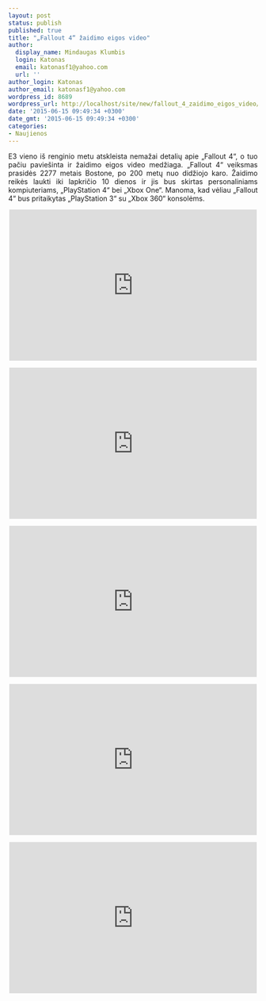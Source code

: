 ```yaml
---
layout: post
status: publish
published: true
title: "„Fallout 4“ žaidimo eigos video"
author:
  display_name: Mindaugas Klumbis
  login: Katonas
  email: katonasf1@yahoo.com
  url: ''
author_login: Katonas
author_email: katonasf1@yahoo.com
wordpress_id: 8689
wordpress_url: http://localhost/site/new/fallout_4_zaidimo_eigos_video/
date: '2015-06-15 09:49:34 +0300'
date_gmt: '2015-06-15 09:49:34 +0300'
categories:
- Naujienos
---
```

<p style="text-align: justify;">
	E3 vieno i&scaron; renginio metu atskleista nemažai detalių apie &bdquo;Fallout 4&ldquo;, o tuo pačiu pavie&scaron;inta ir žaidimo eigos video medžiaga. &bdquo;Fallout 4&ldquo; veiksmas prasidės 2277 metais Bostone, po 200 metų nuo didžiojo karo. Žaidimo reikės laukti iki lapkričio 10 dienos ir jis bus skirtas personaliniams kompiuteriams, &bdquo;PlayStation 4&ldquo; bei &bdquo;Xbox One&ldquo;. Manoma, kad vėliau &bdquo;Fallout 4&ldquo; bus pritaikytas&nbsp;&bdquo;PlayStation 3&ldquo; su &bdquo;Xbox 360&ldquo; konsolėms.</p>
<p style="text-align: center;">
	<iframe allowfullscreen="" frameborder="0" height="305" src="https://www.youtube.com/embed/OzV1GlDDlv8" width="500"></iframe></p>
<p style="text-align: center;">
	<iframe allowfullscreen="" frameborder="0" height="305" src="https://www.youtube.com/embed/InxJ59Netms" width="500"></iframe></p>
<p style="text-align: center;">
	<iframe allowfullscreen="" frameborder="0" height="305" src="https://www.youtube.com/embed/Oj06B-QQJTM" width="500"></iframe></p>
<p style="text-align: center;">
	<iframe allowfullscreen="" frameborder="0" height="305" src="https://www.youtube.com/embed/SH8HGslrINU" width="500"></iframe></p>
<p style="text-align: center;">
	<iframe allowfullscreen="" frameborder="0" height="305" src="https://www.youtube.com/embed/unji5X-zl8o" width="500"></iframe></p>
